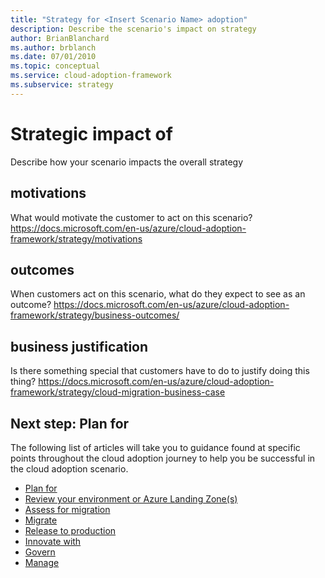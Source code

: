 ```yaml
---
title: "Strategy for <Insert Scenario Name> adoption"
description: Describe the scenario's impact on strategy
author: BrianBlanchard
ms.author: brblanch
ms.date: 07/01/2010
ms.topic: conceptual
ms.service: cloud-adoption-framework
ms.subservice: strategy
---
```


# Strategic impact of <Insert Scenario Name>

Describe how your scenario impacts the overall strategy

## <Insert Scenario Name> motivations

What would motivate the customer to act on this scenario?
https://docs.microsoft.com/en-us/azure/cloud-adoption-framework/strategy/motivations

## <Insert Scenario Name> outcomes

When customers act on this scenario, what do they expect to see as an outcome?
https://docs.microsoft.com/en-us/azure/cloud-adoption-framework/strategy/business-outcomes/

## <Insert Scenario Name> business justification

Is there something special that customers have to do to justify doing this thing?
https://docs.microsoft.com/en-us/azure/cloud-adoption-framework/strategy/cloud-migration-business-case

## Next step: Plan for <Insert Scenario Name>

The following list of articles will take you to guidance found at specific points throughout the cloud adoption journey to help you be successful in the cloud adoption scenario.

- [Plan for <Insert Scenario Name>](./plan.md)
- [Review your environment or Azure Landing Zone(s)](./ready.md)
- [Assess for <Insert Scenario Name> migration](./migrate-assess.md)
- [Migrate <Insert Scenario Name>](./migrate-deploy.md)
- [Release <Insert Scenario Name> to production](./migrate-release.md)
- [Innovate with <Insert Scenario Name>](./innovate.md)
- [Govern <Insert Scenario Name>](./govern.md)
- [Manage <Insert Scenario Name>](./manage.md)
